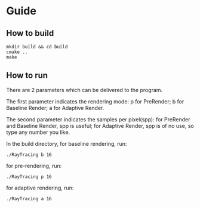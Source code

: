 # Guide
## How to build
```
mkdir build && cd build
cmake ..
make
```
## How to run
There are 2 parameters which can be delivered to the program.

The first parameter indicates the rendering mode:
p for PreRender; b for Baseline Render; a for Adaptive Render.

The second parameter indicates the samples per pixel(spp):
for PreRender and Baseline Render, spp is useful; for Adaptive Render, spp is of no use, so type any number you like.

In the build directory,
for baseline rendering, run:
```
./RayTracing b 16
```
for pre-rendering, run:
```
./RayTracing p 16
```
for adaptive rendering, run:
```
./RayTracing a 16
```